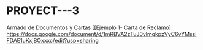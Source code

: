 # PROYECT---3
Armado de Documentos y Cartas
[[Ejemplo 1- Carta de Reclamo] https://docs.google.com/document/d/1mRBVA2zTuJ0vlmqkpzVyC6vYMssiFDAE1uKxjBOxxxc/edit?usp=sharing
